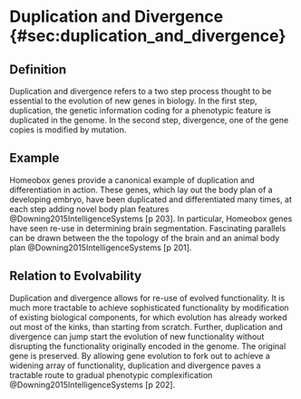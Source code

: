 Duplication and Divergence {#sec:duplication_and_divergence}
==========================

Definition
----------

Duplication and divergence refers to a two step process thought to be essential to the evolution of new genes in biology.
In the first step, duplication, the genetic information coding for a phenotypic feature is duplicated in the genome.
In the second step, divergence, one of the gene copies is modified by mutation.

Example
-------

Homeobox genes provide a canonical example of duplication and differentiation in action.
These genes, which lay out the body plan of a developing embryo, have been duplicated and differentiated many times, at each step adding novel body plan features @Downing2015IntelligenceSystems [p 203].
In particular, Homeobox genes have seen re-use in determining brain segmentation.
Fascinating parallels can be drawn between the the topology of the brain and an animal body plan @Downing2015IntelligenceSystems [p 201].

Relation to Evolvability
------------------------

Duplication and divergence allows for re-use of evolved functionality.
It is much more tractable to achieve sophisticated functionality by modification of existing biological components, for which evolution has already worked out most of the kinks, than starting from scratch.
Further, duplication and divergence can jump start the evolution of new functionality without disrupting the functionality originally encoded in the genome.
The original gene is preserved.
By allowing gene evolution to fork out to achieve a widening array of functionality, duplication and divergence paves a tractable route to gradual phenotypic complexification @Downing2015IntelligenceSystems [p 202].
